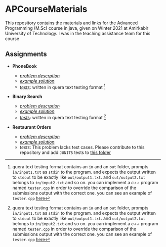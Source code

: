 # APCourseMaterials
This repository contains the materials and links for the Advanced Programming (M.Sc) course in java, given on Winter 2021 at Amirkabir University of Technology. I was in the teaching assistance team for this course

## Assignments

- **PhoneBook**

    - *[problem descrption](Phonebook/description.md)*
    - *[example solution](PhoneBook/solution/Main.java)*
    - *[tests](/Phonebook/tests/)*: written in quera text testing format [^1]

- **Binary Search**

    - *[problem descrption](./BinarySearch/description.md)*
    - *[example solution](./BinarySearch/solution/Main.java)*
    - *[tests](./BinarySearch/tests/)*: written in quera text testing format [^1]


- **Restaurant Orders**

    - *[problem descrption](./RestaurantOrders/description.md)*
    - *[example solution](./RestaurantOrders/restaurant/)*
    - *tests*: This problem lacks test cases. Please contribute to this repository and add `JUNIT5` tests to [this folder](./ResturantOrders/restaurant/test/)




[^1]: quera text testing format contains an `in` and an `out` folder, prompts `in/input1.txt` as `stdin` to the program. and expects the output written to `stdout` to be exactly like `out/output1.txt`. 
and `out/output2.txt` belongs to `in/input2.txt` and so on. you can implement a *c++* program named `tester.cpp` in order to override the comparison of the submissions output with the correct one. you can see an example of `tester.cpp` [here](./Phonebook/tests/tester.cpp)
</sup>